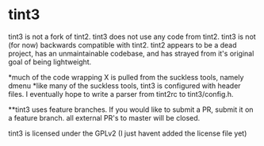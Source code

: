 tint3
===============
tint3 is not a fork of tint2.
tint3 does not use any code from tint2.
tint3 is not (for now) backwards compatible with tint2.
tint2 appears to be a dead project, has an unmaintainable codebase, and has strayed from it's original goal of being lightweight. 

*much of the code wrapping X is pulled from the suckless tools, namely dmenu
*like many of the suckless tools, tint3 is configured with header files. I eventually hope to write a parser from tint2rc to tint3/config.h.

**tint3 uses feature branches. If you would like to submit a PR, submit it on a feature branch. all external PR's to master will be closed.

tint3 is licensed under the GPLv2 (I just havent added the license file yet)